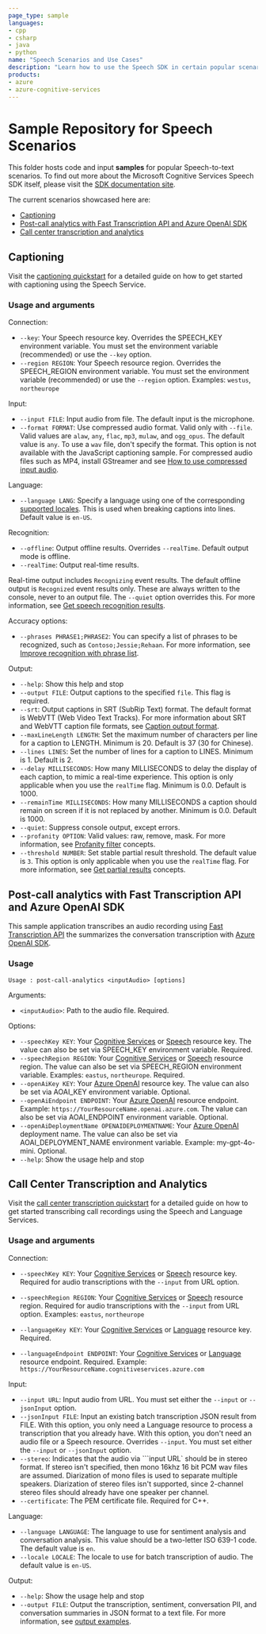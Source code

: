 ```yaml
---
page_type: sample
languages:
- cpp
- csharp
- java
- python
name: "Speech Scenarios and Use Cases"
description: "Learn how to use the Speech SDK in certain popular scenarios such as call center and captioning."
products:
- azure
- azure-cognitive-services
---
```


# Sample Repository for Speech Scenarios

This folder hosts code and input **samples** for popular Speech-to-text scenarios. To find out more about the Microsoft Cognitive Services Speech SDK itself, please visit the [SDK documentation site](https://aka.ms/csspeech).

The current scenarios showcased here are:
* [Captioning](#captioning)
* [Post-call analytics with Fast Transcription API and Azure OpenAI SDK](#post-call-analytics-with-fast-transcription-api-and-azure-openai-sdk)
* [Call center transcription and analytics](#call-center-transcription-and-analytics)

## Captioning

Visit the [captioning quickstart](https://learn.microsoft.com/azure/cognitive-services/speech-service/captioning-quickstart) for a detailed guide on how to get started with captioning using the Speech Service.

### Usage and arguments

Connection:

* `--key`: Your Speech resource key. Overrides the SPEECH_KEY environment variable. You must set the environment variable (recommended) or use the `--key` option.
* `--region REGION`: Your Speech resource region. Overrides the SPEECH_REGION environment variable. You must set the environment variable (recommended) or use the `--region` option. Examples: `westus`, `northeurope`

Input:

* `--input FILE`: Input audio from file. The default input is the microphone.
* `--format FORMAT`: Use compressed audio format. Valid only with `--file`. Valid values are `alaw`, `any`, `flac`, `mp3`, `mulaw`, and `ogg_opus`. The default value is `any`. To use a `wav` file, don't specify the format. This option is not available with the JavaScript captioning sample. For compressed audio files such as MP4, install GStreamer and see [How to use compressed input audio](~/articles/cognitive-services/speech-service/how-to-use-codec-compressed-audio-input-streams.md).

Language:

* `--language LANG`: Specify a language using one of the corresponding [supported locales](~/articles/cognitive-services/speech-service/language-support.md?tabs=stt-tts). This is used when breaking captions into lines. Default value is `en-US`.

Recognition:

* `--offline`: Output offline results. Overrides `--realTime`. Default output mode is offline.
* `--realTime`: Output real-time results.

Real-time output includes `Recognizing` event results. The default offline output is `Recognized` event results only. These are always written to the console, never to an output file. The `--quiet` option overrides this. For more information, see [Get speech recognition results](~/articles/cognitive-services/speech-service/get-speech-recognition-results.md).

Accuracy options:

* `--phrases PHRASE1;PHRASE2`: You can specify a list of phrases to be recognized, such as `Contoso;Jessie;Rehaan`. For more information, see [Improve recognition with phrase list](~/articles/cognitive-services/speech-service/improve-accuracy-phrase-list.md).

Output:

* `--help`: Show this help and stop
* `--output FILE`: Output captions to the specified `file`. This flag is required.
* `--srt`: Output captions in SRT (SubRip Text) format. The default format is WebVTT (Web Video Text Tracks). For more information about SRT and WebVTT caption file formats, see [Caption output format](~/articles/cognitive-services/speech-service/captioning-concepts.md#caption-output-format).
* `--maxLineLength LENGTH`: Set the maximum number of characters per line for a caption to LENGTH. Minimum is 20. Default is 37 (30 for Chinese).
* `--lines LINES`: Set the number of lines for a caption to LINES. Minimum is 1. Default is 2.
* `--delay MILLISECONDS`: How many MILLISECONDS to delay the display of each caption, to mimic a real-time experience. This option is only applicable when you use the `realTime` flag. Minimum is 0.0. Default is 1000.
* `--remainTime MILLISECONDS`: How many MILLISECONDS a caption should remain on screen if it is not replaced by another. Minimum is 0.0. Default is 1000.
* `--quiet`: Suppress console output, except errors.
* `--profanity OPTION`: Valid values: raw, remove, mask. For more information, see [Profanity filter](~/articles/cognitive-services/speech-service/display-text-format.md#profanity-filter) concepts.
* `--threshold NUMBER`: Set stable partial result threshold. The default value is `3`. This option is only applicable when you use the `realTime` flag. For more information, see [Get partial results](~/articles/cognitive-services/speech-service/captioning-concepts.md#get-partial-results) concepts.

## Post-call analytics with Fast Transcription API and Azure OpenAI SDK

This sample application transcribes an audio recording using <a href="https://learn.microsoft.com/azure/ai-services/speech-service/fast-transcription-create" title="Fast Transcription API" target="_blank">Fast Transcription API</a> the summarizes the conversation transcription with <a href="https://azure.microsoft.com/products/ai-services/openai-service" title="Azure OpenAI SDK" target="_blank">Azure OpenAI SDK</a>.

### Usage

`Usage : post-call-analytics <inputAudio> [options]`

Arguments:
* ``<inputAudio>``: Path to the audio file. Required.

Options:
* `--speechKey KEY`: Your <a href="https://portal.azure.com/#create/Microsoft.CognitiveServicesAllInOne" title="Create a Cognitive Services resource"  target="_blank">Cognitive Services</a> or <a href="https://portal.azure.com/#create/Microsoft.CognitiveServicesSpeechServices"  title="Create a Speech resource"  target="_blank">Speech</a> resource key. The value can also be set via SPEECH_KEY environment variable. Required.
* `--speechRegion REGION`: Your <a href="https://portal.azure.com/#create/Microsoft.CognitiveServicesAllInOne" title="Create a Cognitive Services resource"  target="_blank">Cognitive Services</a> or <a href="https://portal.azure.com/#create/Microsoft.CognitiveServicesSpeechServices"  title="Create a Speech resource"  target="_blank">Speech</a> resource region. The value can also be set via SPEECH_REGION environment variable. Examples: `eastus`, `northeurope`. Required.
* `--openAiKey KEY`: Your <a href="https://ms.portal.azure.com/#create/Microsoft.CognitiveServicesOpenAI" title="Create an Azure OpenAI resource" target="_blank">Azure OpenAI</a> resource key. The value can also be set via AOAI_KEY environment variable. Optional.
* `--openAiEndpoint ENDPOINT`: Your <a href="https://portal.azure.com/#create/Microsoft.CognitiveServicesAllInOne" title="Create an Azure OpenAI resource" target="_blank">Azure OpenAI</a> resource endpoint. Example: `https://YourResourceName.openai.azure.com`. The value can also be set via AOAI_ENDPOINT environment variable. Optional.
* `--openAiDeploymentName OPENAIDEPLOYMENTNAME`: Your <a href="https://portal.azure.com/#create/Microsoft.CognitiveServicesAllInOne" title="Create an Azure OpenAI resource" target="_blank">Azure OpenAI</a> deployment name.  The value can also be set via AOAI_DEPLOYMENT_NAME environment variable. Example: my-gpt-4o-mini. Optional.
* `--help`: Show the usage help and stop


## Call Center Transcription and Analytics

Visit the [call center transcription quickstart](https://learn.microsoft.com/azure/cognitive-services/speech-service/call-center-quickstart) for a detailed guide on how to get started transcribing call recordings using the Speech and Language Services.

### Usage and arguments

Connection:

* `--speechKey KEY`: Your <a href="https://portal.azure.com/#create/Microsoft.CognitiveServicesAllInOne" title="Create a Cognitive Services resource"  target="_blank">Cognitive Services</a> or <a href="https://portal.azure.com/#create/Microsoft.CognitiveServicesSpeechServices"  title="Create a Speech resource"  target="_blank">Speech</a> resource key. Required for audio transcriptions with the `--input` from URL option.
* `--speechRegion REGION`: Your <a href="https://portal.azure.com/#create/Microsoft.CognitiveServicesAllInOne" title="Create a Cognitive Services resource"  target="_blank">Cognitive Services</a> or <a href="https://portal.azure.com/#create/Microsoft.CognitiveServicesSpeechServices"  title="Create a Speech resource"  target="_blank">Speech</a> resource region. Required for audio transcriptions with the `--input` from URL option. Examples: `eastus`, `northeurope`

* `--languageKey KEY`: Your <a href="https://portal.azure.com/#create/Microsoft.CognitiveServicesAllInOne" title="Create a Cognitive Services resource"  target="_blank">Cognitive Services</a> or <a href="https://portal.azure.com/#create/Microsoft.CognitiveServicesTextAnalytics"  title="Create a Language resource"  target="_blank">Language</a> resource key. Required.
* `--languageEndpoint ENDPOINT`: Your <a href="https://portal.azure.com/#create/Microsoft.CognitiveServicesAllInOne" title="Create a Cognitive Services resource"  target="_blank">Cognitive Services</a> or <a href="https://portal.azure.com/#create/Microsoft.CognitiveServicesTextAnalytics"  title="Create a Language resource"  target="_blank">Language</a> resource endpoint. Required. Example: `https://YourResourceName.cognitiveservices.azure.com`

Input:

* `--input URL`: Input audio from URL. You must set either the `--input` or `--jsonInput` option.
* `--jsonInput FILE`: Input an existing batch transcription JSON result from FILE. With this option, you only need a Language resource to process a transcription that you already have. With this option, you don't need an audio file or a Speech resource. Overrides `--input`. You must set either the `--input` or `--jsonInput` option.
* `--stereo`: Indicates that the audio via ```input URL` should be in stereo format. If stereo isn't specified, then mono 16khz 16 bit PCM wav files are assumed. Diarization of mono files is used to separate multiple speakers. Diarization of stereo files isn't supported, since 2-channel stereo files should already have one speaker per channel.
* `--certificate`: The PEM certificate file. Required for C++.

Language:

* `--language LANGUAGE`: The language to use for sentiment analysis and conversation analysis. This value should be a two-letter ISO 639-1 code. The default value is `en`.
* `--locale LOCALE`: The locale to use for batch transcription of audio. The default value is `en-US`.

Output:

* `--help`: Show the usage help and stop
* `--output FILE`: Output the transcription, sentiment, conversation PII, and conversation summaries in JSON format to a text file. For more information, see [output examples](../../../call-center-quickstart.md#check-results).
